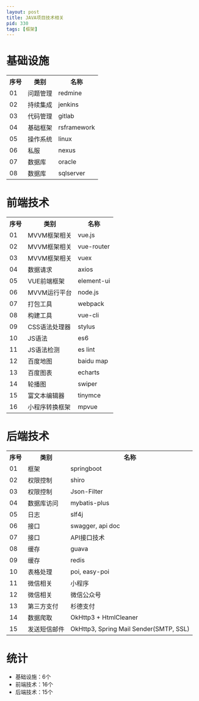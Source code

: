 ```yaml
---
layout: post
title: JAVA项目技术相关
pid: 330
tags: [框架]
---
```


# 基础设施

<table>
<tr><th>序号</th><th>类别</th><th>名称</th></tr>
<tr><td>01</td><td>问题管理</td><td>redmine</td></tr>
<tr><td>02</td><td>持续集成</td><td>jenkins</td></tr>
<tr><td>03</td><td>代码管理</td><td>gitlab</td></tr>
<tr><td>04</td><td>基础框架</td><td>rsframework</td></tr>
<tr><td>05</td><td>操作系统</td><td>linux</td></tr>
<tr><td>06</td><td>私服</td><td>nexus</td></tr>
<tr><td>07</td><td>数据库</td><td>oracle</td></tr>
<tr><td>08</td><td>数据库</td><td>sqlserver</td></tr>
</table>

# 前端技术

<table>
<tr><th>序号</th><th>类别</th><th>名称</th></tr>
<tr><td>01</td><td>MVVM框架相关</td><td>vue.js</td></tr>
<tr><td>02</td><td>MVVM框架相关</td><td>vue-router</td></tr>
<tr><td>03</td><td>MVVM框架相关</td><td>vuex</td></tr>
<tr><td>04</td><td>数据请求</td><td>axios</td></tr>
<tr><td>05</td><td>VUE前端框架</td><td>element-ui</td></tr>
<tr><td>06</td><td>MVVM运行平台</td><td>node.js</td></tr>
<tr><td>07</td><td>打包工具</td><td>webpack</td></tr>
<tr><td>08</td><td>构建工具</td><td>vue-cli</td></tr>
<tr><td>09</td><td>CSS语法处理器</td><td>stylus</td></tr>
<tr><td>10</td><td>JS语法</td><td>es6</td></tr>
<tr><td>11</td><td>JS语法检测</td><td>es lint</td></tr>
<tr><td>12</td><td>百度地图</td><td>baidu map</td></tr>
<tr><td>13</td><td>百度图表</td><td>echarts</td></tr>
<tr><td>14</td><td>轮播图</td><td>swiper</td></tr>
<tr><td>15</td><td>富文本编辑器</td><td>tinymce</td></tr>
<tr><td>16</td><td>小程序转换框架</td><td>mpvue</td></tr>
</table>

# 后端技术

<table>
<tr><th>序号</th><th>类别</th><th>名称</th></tr>
<tr><td>01</td><td>框架</td><td>springboot</td></tr>
<tr><td>02</td><td>权限控制</td><td>shiro</td></tr>
<tr><td>03</td><td>权限控制</td><td>Json-Filter</td></tr>
<tr><td>04</td><td>数据库访问</td><td>mybatis-plus</td></tr>
<tr><td>05</td><td>日志</td><td>slf4j</td></tr>
<tr><td>06</td><td>接口</td><td>swagger, api doc</td></tr>
<tr><td>07</td><td>接口</td><td>API接口技术</td></tr>
<tr><td>08</td><td>缓存</td><td>guava</td></tr>
<tr><td>09</td><td>缓存</td><td>redis</td></tr>
<tr><td>10</td><td>表格处理</td><td>poi, easy-poi</td></tr>
<tr><td>11</td><td>微信相关</td><td>小程序</td></tr>
<tr><td>12</td><td>微信相关</td><td>微信公众号</td></tr>
<tr><td>13</td><td>第三方支付</td><td>杉德支付</td></tr>
<tr><td>14</td><td>数据爬取</td><td>OkHttp3 + HtmlCleaner</td></tr>
<tr><td>15</td><td>发送短信邮件</td><td>OkHttp3, Spring Mail Sender(SMTP, SSL)</td></tr>
</table>

# 统计

+ 基础设施：6个
+ 前端技术：16个
+ 后端技术：15个
